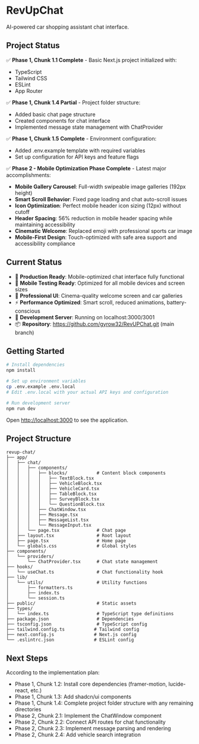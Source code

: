 # RevUpChat

<!-- Recent fix: Resolved duplicate scrollToTop import issue -->

AI-powered car shopping assistant chat interface.

## Project Status

✅ **Phase 1, Chunk 1.1 Complete** - Basic Next.js project initialized with:
- TypeScript
- Tailwind CSS
- ESLint
- App Router

✅ **Phase 1, Chunk 1.4 Partial** - Project folder structure:
- Added basic chat page structure
- Created components for chat interface
- Implemented message state management with ChatProvider

✅ **Phase 1, Chunk 1.5 Complete** - Environment configuration:
- Added .env.example template with required variables
- Set up configuration for API keys and feature flags

✅ **Phase 2 - Mobile Optimization Phase Complete** - Latest major accomplishments:
- **Mobile Gallery Carousel**: Full-width swipeable image galleries (192px height)
- **Smart Scroll Behavior**: Fixed page loading and chat auto-scroll issues
- **Icon Optimization**: Perfect mobile header icon sizing (12px) without cutoff
- **Header Spacing**: 56% reduction in mobile header spacing while maintaining accessibility
- **Cinematic Welcome**: Replaced emoji with professional sports car image
- **Mobile-First Design**: Touch-optimized with safe area support and accessibility compliance

## Current Status
- 🚀 **Production Ready**: Mobile-optimized chat interface fully functional
- 📱 **Mobile Testing Ready**: Optimized for all mobile devices and screen sizes
- 🎨 **Professional UI**: Cinema-quality welcome screen and car galleries
- ⚡ **Performance Optimized**: Smart scroll, reduced animations, battery-conscious
- 🔧 **Development Server**: Running on localhost:3000/3001
- 📦 **Repository**: https://github.com/gyrow32/RevUPChat.git (main branch)

## Getting Started

```bash
# Install dependencies
npm install

# Set up environment variables
cp .env.example .env.local
# Edit .env.local with your actual API keys and configuration

# Run development server
npm run dev
```

Open [http://localhost:3000](http://localhost:3000) to see the application.

## Project Structure

```
revup-chat/
├── app/
│   ├── chat/
│   │   ├── components/
│   │   │   ├── blocks/           # Content block components
│   │   │   │   ├── TextBlock.tsx
│   │   │   │   ├── VehicleBlock.tsx
│   │   │   │   ├── VehicleCard.tsx
│   │   │   │   ├── TableBlock.tsx
│   │   │   │   ├── SurveyBlock.tsx
│   │   │   │   └── QuestionBlock.tsx
│   │   │   ├── ChatWindow.tsx
│   │   │   ├── Message.tsx
│   │   │   ├── MessageList.tsx
│   │   │   └── MessageInput.tsx
│   │   └── page.tsx              # Chat page
│   ├── layout.tsx                # Root layout
│   ├── page.tsx                  # Home page
│   └── globals.css               # Global styles
├── components/
│   └── providers/
│       └── ChatProvider.tsx      # Chat state management
├── hooks/
│   └── useChat.ts                # Chat functionality hook
├── lib/
│   └── utils/                    # Utility functions
│       ├── formatters.ts
│       ├── index.ts
│       └── session.ts
├── public/                       # Static assets
├── types/
│   └── index.ts                  # TypeScript type definitions
├── package.json                  # Dependencies
├── tsconfig.json                 # TypeScript config
├── tailwind.config.ts           # Tailwind config
├── next.config.js               # Next.js config
└── .eslintrc.json               # ESLint config
```

## Next Steps

According to the implementation plan:
- Phase 1, Chunk 1.2: Install core dependencies (framer-motion, lucide-react, etc.)
- Phase 1, Chunk 1.3: Add shadcn/ui components
- Phase 1, Chunk 1.4: Complete project folder structure with any remaining directories
- Phase 2, Chunk 2.1: Implement the ChatWindow component
- Phase 2, Chunk 2.2: Connect API routes for chat functionality
- Phase 2, Chunk 2.3: Implement message parsing and rendering
- Phase 2, Chunk 2.4: Add vehicle search integration